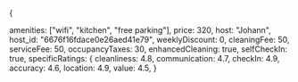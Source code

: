 {

amenities: ["wifi", "kitchen", "free parking"],
price: 320,
host: "Johann",
host_id: "6676f16fdace0e26aed41e79",
weeklyDiscount: 0,
cleaningFee: 50,
serviceFee: 50,
occupancyTaxes: 30,
enhancedCleaning: true,
selfCheckIn: true,
specificRatings: {
cleanliness: 4.8,
communication: 4.7,
checkIn: 4.9,
accuracy: 4.6,
location: 4.9,
value: 4.5,
}
